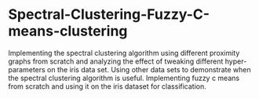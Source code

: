 # Spectral-Clustering-Fuzzy-C-means-clustering
Implementing the spectral clustering algorithm using different proximity graphs from scratch and analyzing the effect of tweaking different hyper-parameters on the iris data set. Using other data sets to demonstrate when the spectral clustering algorithm is useful. Implementing fuzzy c means from scratch and using it on the iris dataset for classification.

